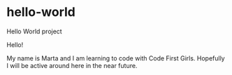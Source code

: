 # hello-world
Hello World project

Hello! 

My name is Marta and I am learning to code with Code First Girls.
Hopefully I will be active around here in the near future.
